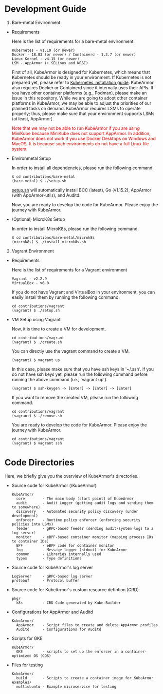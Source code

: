 # Development Guide

1. Bare-metal Environment

  - Requirements

    Here is the list of requirements for a bare-metal environment.

    ```
    Kubernetes - v1.19 (or newer)
    Docker - 18.03 (or newer) / Containerd - 1.3.7 (or newer)
    Linux Kernel - v4.15 (or newer)
    LSM - AppArmor (+ SELinux and KRSI)
    ```

    First of all, KubeArmor is designed for Kubernetes, which means that Kubernetes should be ready in your environment. If Kubernetes is not prepared yet, please refer to [Kubernetes installation guide](./k8s_installation_guide.md). KubeArmor also requires Docker or Containerd since it internally uses their APIs. If you have other container platforms (e.g., Podman), please make an issue in this repository. While we are going to adopt other container platforms in KubeArmor, we may be able to adjust the priorities of our planned tasks on demand. KubeArmor requires LSMs to operate properly; thus, please make sure that your environment supports LSMs (at least, AppArmor).

    <font color=red>Note that we may not be able to run KubeArmor if you are using MiniKube because MiniKube does not support AppArmor. In addition, KubeArmor does not work if you use Docker Desktops on Windows and MacOS. It is because such environments do not have a full Linux file system.</font>

  - Environmetal Setup

    In order to install all dependencies, please run the following command.

    ```
    $ cd contributions/bare-metal
    (bare-metal) $ ./setup.sh
    ```

    [setup.sh](../contributions/bare-metal/setup.sh) will automatically install BCC (latest), Go (v1.15.2), AppArmor (with AppArmor-utils), and Auditd.

    Now, you are ready to develop the code for KubeArmor. Please enjoy the journey with KubeArmor.

  - (Optional) MicroK8s Setup

    In order to install MicroK8s, please run the following command.

    ```
    $ cd contributions/bare-metal/microk8s
    (microk8s) $ ./install_microk8s.sh
    ```

2. Vagrant Environment

  - Requirements

    Here is the list of requirements for a Vagrant environment

    ```
    Vagrant - v2.2.9
    VirtualBox - v6.0
    ```

    If you do not have Vagrant and VirtualBox in your environment, you can easily install them by running the following command.

    ```
    cd contributions/vagrant
    (vagrant) $ ./setup.sh
    ```

  - VM Setup using Vagrant

    Now, it is time to create a VM for development.

    ```
    cd contributions/vagrant
    (vagrant) $ ./create.sh
    ```

    You can directly use the vagrant command to create a VM.

    ```
    (vagrant) $ vagrant up
    ```

    In this case, please make sure that you have ssh keys in '~/.ssh'. If you do not have ssh keys yet, please run the following command before running the above command (i.e., 'vagrant up').

    ```
    (vagrant) $ ssh-keygen -> [Enter] -> [Enter] -> [Enter]
    ```

    If you want to remove the created VM, please run the following command.

    ```
    cd contributions/vagrant
    (vagrant) $ ./remove.sh
    ```

    You are ready to develop the code for KubeArmor. Please enjoy the journey with KubeArmor.

    ```
    cd contributions/vagrant
    (vagrant) $ vagrant ssh
    ```

# Code Directories

Here, we briefly give you the overview of KubeArmor's directories.

  - Source code for KubeArmor (/KubeArmor)

    ```
    KubeArmor/
      core        - The main body (start point) of KubeArmor
      audit       - Audit Logger (getting audit logs and sending them to somewhere)
      discovery   - Automated security policy discovery (under development)
      enforcer    - Runtime policy enforcer (enforcing security policies into LSMs)
      feeder      - gRPC-based feeder (sending audit/system logs to a log server)
      monitor     - eBPF-based container monitor (mapping process IDs to container IDs)
      BPF         - eBPF code for container monitor
      log         - Message logger (stdout) for KubeArmor
      common      - Libraries internally used
      types       - Type definitions
    ```

  - Source code for KubeArmor's log server

    ```
    LogServer     - gRPC-based log server
    protobuf      - Protocol buffer
    ```

  - Source code for KubeArmor's custom resource defintion (CRD)

    ```
    pkg/
      k8s         - CRD Code generated by Kube-Builder
    ```

  - Configurations for AppArmor and Auditd

    ```
    KubeArmor/
      AppArmor    - Script files to create and delete AppArmor profiles
      Auditd      - Configurations for Auditd
    ```

  - Scripts for GKE

    ```
    KubeArmor/
      GKE         - scripts to set up the enforcer in a container-optimized OS (COS)
    ```

  - Files for testing

    ```
    KubeArmor/
      build       - Scripts to create a container image for KubeArmor
    examples/
      multiubuntu - Example microservice for testing
    ```
